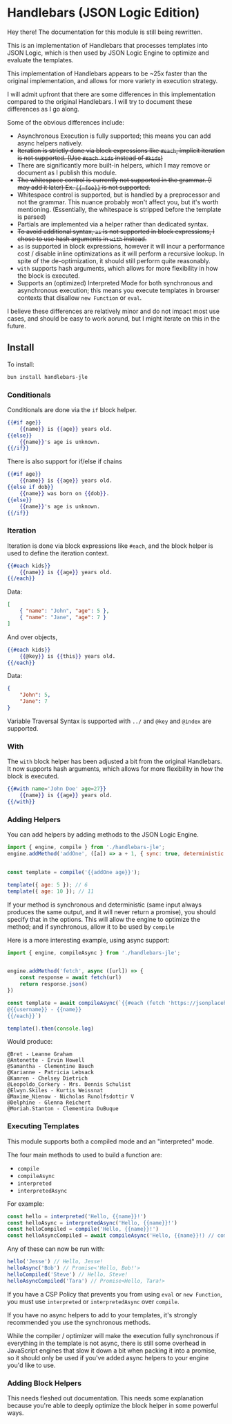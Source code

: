 # Handlebars (JSON Logic Edition)

Hey there! The documentation for this module is still being rewritten.

This is an implementation of Handlebars that processes templates into JSON Logic, which is then used by JSON Logic Engine to optimize and evaluate the templates.

This implementation of Handlebars appears to be ~25x faster than the original implementation, and allows for more variety in execution strategy.

I will admit upfront that there are some differences in this implementation compared to the original Handlebars. I will try to document these differences as I go along.

Some of the obvious differences include:

- Asynchronous Execution is fully supported; this means you can add async helpers natively.
- ~~Iteration is strictly done via block expressions like `#each`, implicit iteration is not supported. (Use `#each kids` instead of `#kids`)~~
- There are significantly more built-in helpers, which I may remove or document as I publish this module.
- ~~The whitespace control is currently not supported in the grammar. (I may add it later) Ex. `{{~foo}}` is not supported.~~
- Whitespace control is supported, but is handled by a preprocessor and not the grammar. This nuance probably won't affect you, but it's worth mentioning. (Essentially, the whitespace is stripped before the template is parsed)
- Partials are implemented via a helper rather than dedicated syntax.
- ~~To avoid additional syntax, `as` is not supported in block expressions, I chose to use hash arguments in `with` instead.~~
- `as` is supported in block expressions, however it will incur a performance cost / disable inline optimizations as it will perform a recursive lookup. In spite of the de-optimization, it should still perform quite reasonably.
- `with` supports hash arguments, which allows for more flexibility in how the block is executed.
- Supports an (optimized) Interpreted Mode for both synchronous and asynchronous execution; this means you execute templates in browser contexts that disallow `new Function` or `eval`.

I believe these differences are relatively minor and do not impact most use cases, and should be easy to work aorund, but I might iterate on this in the future.

## Install

To install:

```bash
bun install handlebars-jle
```

### Conditionals

Conditionals are done via the `if` block helper.

```handlebars
{{#if age}}
    {{name}} is {{age}} years old.
{{else}}
    {{name}}'s age is unknown.
{{/if}}
```

There is also support for if/else if chains

```handlebars
{{#if age}}
    {{name}} is {{age}} years old.
{{else if dob}}
    {{name}} was born on {{dob}}.
{{else}}
    {{name}}'s age is unknown.
{{/if}}
```

### Iteration

Iteration is done via block expressions like `#each`, and the block helper is used to define the iteration context.

```handlebars
{{#each kids}}
    {{name}} is {{age}} years old.
{{/each}}
```

Data:

```json
[
    { "name": "John", "age": 5 },
    { "name": "Jane", "age": 7 }
]
```

And over objects,

```handlebars
{{#each kids}}
    {{@key}} is {{this}} years old.
{{/each}}
```

Data:

```json
{
    "John": 5,
    "Jane": 7
}
```

Variable Traversal Syntax is supported with `../` and `@key` and `@index` are supported.

### With

The `with` block helper has been adjusted a bit from the original Handlebars. It now supports hash arguments, which allows for more flexibility in how the block is executed.

```handlebars
{{#with name='John Doe' age=27}}
    {{name}} is {{age}} years old.
{{/with}}
```

### Adding Helpers

You can add helpers by adding methods to the JSON Logic Engine.

```javascript
import { engine, compile } from './handlebars-jle';
engine.addMethod('addOne', ([a]) => a + 1, { sync: true, deterministic: true });


const template = compile('{{addOne age}}');

template({ age: 5 }); // 6
template({ age: 10 }); // 11
```

If your method is synchronous and deterministic (same input always produces the same output, and it will never return a promise), you should specify that in the options. This will allow the engine to optimize the method; and if synchronous, allow it to be used by `compile`

Here is a more interesting example, using async support:

```javascript
import { engine, compileAsync } from './handlebars-jle';


engine.addMethod('fetch', async ([url]) => {
    const response = await fetch(url)
    return response.json()
})

const template = await compileAsync(`{{#each (fetch 'https://jsonplaceholder.typicode.com/users')}}
@{{username}} - {{name}}
{{/each}}`)

template().then(console.log)
```

Would produce:

```plaintext
@Bret - Leanne Graham
@Antonette - Ervin Howell
@Samantha - Clementine Bauch
@Karianne - Patricia Lebsack
@Kamren - Chelsey Dietrich
@Leopoldo_Corkery - Mrs. Dennis Schulist
@Elwyn.Skiles - Kurtis Weissnat
@Maxime_Nienow - Nicholas Runolfsdottir V
@Delphine - Glenna Reichert
@Moriah.Stanton - Clementina DuBuque
```

### Executing Templates

This module supports both a compiled mode and an "interpreted" mode.

The four main methods to used to build a function are:
- `compile`
- `compileAsync`
- `interpreted`
- `interpretedAsync`

For example:

```javascript
const hello = interpreted('Hello, {{name}}!')
const helloAsync = interpretedAsync('Hello, {{name}}!')
const helloCompiled = compile('Hello, {{name}}!')
const helloAsyncCompiled = await compileAsync('Hello, {{name}}!) // compileAsync is a Promise that returns a function; it can pre-process logic and inline it. 
```

Any of these can now be run with:
```javascript
hello('Jesse') // Hello, Jesse!
helloAsync('Bob') // Promise<'Hello, Bob!'>
helloCompiled('Steve') // Hello, Steve!
helloAsyncCompiled('Tara') // Promise<Hello, Tara!>
```

If you have a CSP Policy that prevents you from using `eval` or `new Function`, you must use `interpreted` or `interpretedAsync` over `compile`. 

If you have no async helpers to add to your templates, it's strongly recommended you use the synchronous methods. 

While the compiler / optimizer will make the execution fully synchronous if everything in the template is not async, there is still some overhead in JavaScript engines that slow it down a bit when packing it into a promise, so it should only be used if you've added async helpers to your engine you'd like to use.

### Adding Block Helpers

This needs fleshed out documentation. This needs some explanation because you're able to deeply optimize the block helper in some powerful ways.

